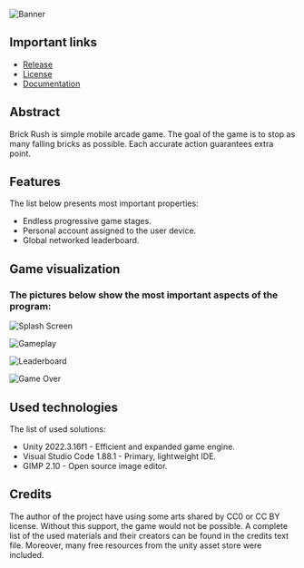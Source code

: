 ![Banner](./Media/Banner.png)

## Important links
* [Release](https://github.com/Macix97/brick-rush/releases)
* [License](https://github.com/Macix97/brick-rush/blob/main/LICENSE.txt)
* [Documentation](https://github.com/Macix97/brick-rush/tree/main/Docs/BrickRushV1.0.pdf)

## Abstract

Brick Rush is simple mobile arcade game. The goal of the game is to stop as many falling bricks as possible. Each accurate action guarantees extra point.

## Features

The list below presents most important properties:
* Endless progressive game stages.
* Personal account assigned to the user device.
* Global networked leaderboard.

## Game visualization

### The pictures below show the most important aspects of the program:

![Splash Screen](./Media/SplashScreen.jpg)

![Gameplay](./Media/Gameplay.jpg)

![Leaderboard](./Media/Leaderboard.jpg)

![Game Over](./Media/GameOver.jpg)

## Used technologies

The list of used solutions:
* Unity 2022.3.16f1 - Efficient and expanded game engine.
* Visual Studio Code 1.88.1 - Primary, lightweight IDE.
* GIMP 2.10 - Open source image editor.

## Credits

The author of the project have using some arts shared by CC0 or CC BY license. Without this support, the game would not be possible. A complete list of the used materials and their creators can be found in the credits text file. Moreover, many free resources from the unity asset store were included.